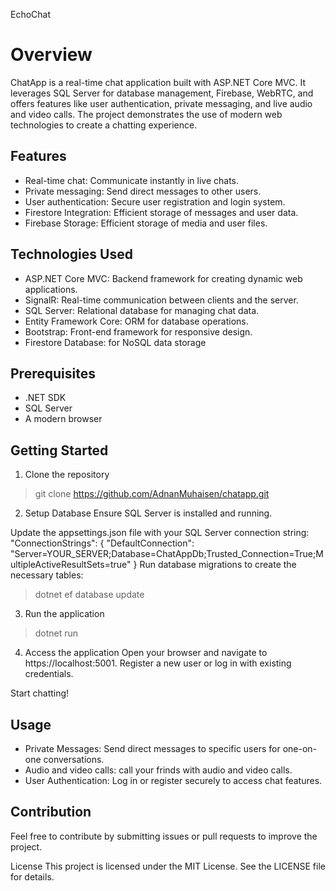 EchoChat

# Overview
ChatApp is a real-time chat application built with ASP.NET Core MVC. It leverages SQL Server for database management, Firebase, WebRTC, and offers features like user authentication, private messaging, and live audio and video calls. The project demonstrates the use of modern web technologies to create a chatting experience.

## Features
- Real-time chat: Communicate instantly in live chats.
- Private messaging: Send direct messages to other users.
- User authentication: Secure user registration and login system.
- Firestore Integration: Efficient storage of messages and user data.
- Firebase Storage: Efficient storage of media and user files.

## Technologies Used
- ASP.NET Core MVC: Backend framework for creating dynamic web applications.
- SignalR: Real-time communication between clients and the server.
- SQL Server: Relational database for managing chat data.
- Entity Framework Core: ORM for database operations.
- Bootstrap: Front-end framework for responsive design.
- Firestore Database: for NoSQL data storage

## Prerequisites
- .NET SDK
- SQL Server
- A modern browser

## Getting Started
1. Clone the repository
> git clone https://github.com/AdnanMuhaisen/chatapp.git

2. Setup Database
Ensure SQL Server is installed and running.

Update the appsettings.json file with your SQL Server connection string:
"ConnectionStrings": {
  "DefaultConnection": "Server=YOUR_SERVER;Database=ChatAppDb;Trusted_Connection=True;MultipleActiveResultSets=true"
}
Run database migrations to create the necessary tables:

> dotnet ef database update
3. Run the application
> dotnet run

4. Access the application
Open your browser and navigate to https://localhost:5001.
Register a new user or log in with existing credentials.

Start chatting!

## Usage
- Private Messages: Send direct messages to specific users for one-on-one conversations.
- Audio and video calls: call your frinds with audio and video calls.
- User Authentication: Log in or register securely to access chat features.

## Contribution
Feel free to contribute by submitting issues or pull requests to improve the project.

License
This project is licensed under the MIT License. See the LICENSE file for details.
